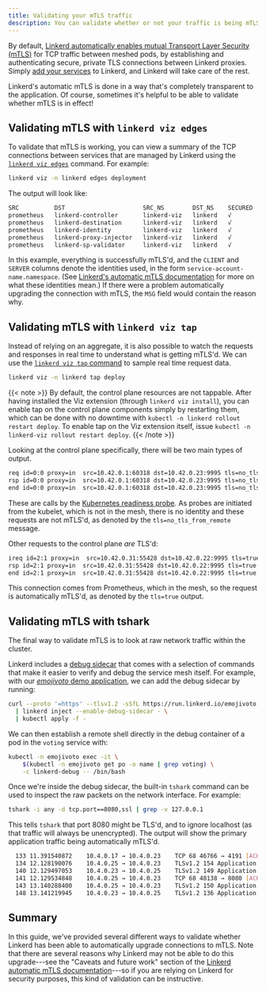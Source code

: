 ```yaml
---
title: Validating your mTLS traffic
description: You can validate whether or not your traffic is being mTLS'd by Linkerd.
---
```


By default, [Linkerd automatically enables mutual Transport Layer Security
(mTLS)](../features/automatic-mtls/) for TCP traffic between meshed pods, by
establishing and authenticating secure, private TLS connections between Linkerd
proxies. Simply [add your services](adding-your-service/) to Linkerd,
and Linkerd will take care of the rest.

Linkerd's automatic mTLS is done in a way that's completely transparent to
the application. Of course, sometimes it's helpful to be able to validate
whether mTLS is in effect!

## Validating mTLS with `linkerd viz edges`

To validate that mTLS is working, you can view a summary of the TCP
connections between services that are managed by Linkerd using the [`linkerd
viz edges`](../reference/cli/viz/#edges) command.  For example:

```bash
linkerd viz -n linkerd edges deployment
```

The output will look like:

```bash
SRC          DST                      SRC_NS        DST_NS    SECURED
prometheus   linkerd-controller       linkerd-viz   linkerd   √
prometheus   linkerd-destination      linkerd-viz   linkerd   √
prometheus   linkerd-identity         linkerd-viz   linkerd   √
prometheus   linkerd-proxy-injector   linkerd-viz   linkerd   √
prometheus   linkerd-sp-validator     linkerd-viz   linkerd   √
```

In this example, everything is successfully mTLS'd, and the `CLIENT` and
`SERVER` columns denote the identities used, in the form
`service-account-name.namespace`. (See [Linkerd's automatic mTLS
documentation](../features/automatic-mtls/) for more on what these identities
mean.) If there were a problem automatically upgrading the connection with
mTLS, the `MSG` field would contain the reason why.

## Validating mTLS with `linkerd viz tap`

Instead of relying on an aggregate, it is also possible to watch the requests
and responses in real time to understand what is getting mTLS'd. We can use the
[`linkerd viz tap` command](../reference/cli/viz/#tap) to sample real time
request data.

```bash
linkerd viz -n linkerd tap deploy
```

{{< note >}}
By default, the control plane resources are not tappable. After having
installed the Viz extension (through `linkerd viz install`), you can enable tap
on the control plane components simply by restarting them, which can be done
with no downtime with `kubectl -n linkerd rollout restart deploy`. To enable tap
on the Viz extension itself, issue `kubectl -n linkerd-viz rollout restart
deploy`.
{{< /note >}}

Looking at the control plane specifically, there will be two main types of output.

```bash
req id=0:0 proxy=in  src=10.42.0.1:60318 dst=10.42.0.23:9995 tls=no_tls_from_remote :method=GET :authority=10.42.0.23:9995 :path=/ready
rsp id=0:0 proxy=in  src=10.42.0.1:60318 dst=10.42.0.23:9995 tls=no_tls_from_remote :status=200 latency=267µs
end id=0:0 proxy=in  src=10.42.0.1:60318 dst=10.42.0.23:9995 tls=no_tls_from_remote duration=20µs response-length=3B
```

These are calls by the [Kubernetes readiness
probe](https://kubernetes.io/docs/tasks/configure-pod-container/configure-liveness-readiness-probes/).
As probes are initiated from the kubelet, which is not in the mesh, there is no
identity and these requests are not mTLS'd, as denoted by the
`tls=no_tls_from_remote` message.

Other requests to the control plane *are* TLS'd:

```bash
ireq id=2:1 proxy=in  src=10.42.0.31:55428 dst=10.42.0.22:9995 tls=true :method=GET :authority=10.42.0.22:9995 :path=/metrics
rsp id=2:1 proxy=in  src=10.42.0.31:55428 dst=10.42.0.22:9995 tls=true :status=200 latency=1597µs
end id=2:1 proxy=in  src=10.42.0.31:55428 dst=10.42.0.22:9995 tls=true duration=228µs response-length=2272B
```

This connection comes from Prometheus, which in the mesh, so the request is
automatically mTLS'd, as denoted by the `tls=true` output.

## Validating mTLS with tshark

The final way to validate mTLS is to look at raw network traffic within the
cluster.

Linkerd includes a [debug sidecar](using-the-debug-container/) that
comes with a selection of commands that make it easier to verify and debug the
service mesh itself. For example, with our [*emojivoto* demo
application](../getting-started/), we can add the debug sidecar by running:

```bash
curl --proto '=https' --tlsv1.2 -sSfL https://run.linkerd.io/emojivoto.yml \
  | linkerd inject --enable-debug-sidecar - \
  | kubectl apply -f -
```

We can then establish a remote shell directly in the debug container of a pod in
the `voting` service with:

```bash
kubectl -n emojivoto exec -it \
    $(kubectl -n emojivoto get po -o name | grep voting) \
    -c linkerd-debug -- /bin/bash
```

Once we're inside the debug sidecar, the built-in `tshark` command can be used
to inspect the raw packets on the network interface. For example:

```bash
tshark -i any -d tcp.port==8080,ssl | grep -v 127.0.0.1
```

This tells `tshark` that port 8080 might be TLS'd, and to ignore localhost (as
that traffic will always be unencrypted). The output will show the primary
application traffic being automatically mTLS'd.

```bash
  133 11.391540872    10.4.0.17 → 10.4.0.23    TCP 68 46766 → 4191 [ACK] Seq=557 Ack=3942 Win=1329 Len=0 TSval=3389590636 TSecr=1915605020
  134 12.128190076    10.4.0.25 → 10.4.0.23    TLSv1.2 154 Application Data
  140 12.129497053    10.4.0.23 → 10.4.0.25    TLSv1.2 149 Application Data
  141 12.129534848    10.4.0.25 → 10.4.0.23    TCP 68 48138 → 8080 [ACK] Seq=1089 Ack=985 Win=236 Len=0 TSval=2234109459 TSecr=617799816
  143 13.140288400    10.4.0.25 → 10.4.0.23    TLSv1.2 150 Application Data
  148 13.141219945    10.4.0.23 → 10.4.0.25    TLSv1.2 136 Application Data
```

## Summary

In this guide, we've provided several different ways to validate whether
Linkerd has been able to automatically upgrade connections to mTLS. Note that
there are several reasons why Linkerd may not be able to do this upgrade---see
the "Caveats and future work" section of the [Linkerd automatic mTLS
documentation](../features/automatic-mtls/)---so if you are relying on Linkerd
for security purposes, this kind of validation can be instructive.
